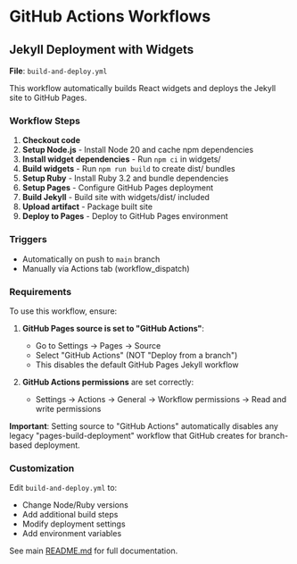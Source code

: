 # GitHub Actions Workflows

## Jekyll Deployment with Widgets

**File**: `build-and-deploy.yml`

This workflow automatically builds React widgets and deploys the Jekyll site to GitHub Pages.

### Workflow Steps

1. **Checkout code**
2. **Setup Node.js** - Install Node 20 and cache npm dependencies
3. **Install widget dependencies** - Run `npm ci` in widgets/
4. **Build widgets** - Run `npm run build` to create dist/ bundles
5. **Setup Ruby** - Install Ruby 3.2 and bundle dependencies
6. **Setup Pages** - Configure GitHub Pages deployment
7. **Build Jekyll** - Build site with widgets/dist/ included
8. **Upload artifact** - Package built site
9. **Deploy to Pages** - Deploy to GitHub Pages environment

### Triggers

- Automatically on push to `main` branch
- Manually via Actions tab (workflow_dispatch)

### Requirements

To use this workflow, ensure:

1. **GitHub Pages source is set to "GitHub Actions"**:
   - Go to Settings → Pages → Source
   - Select "GitHub Actions" (NOT "Deploy from a branch")
   - This disables the default GitHub Pages Jekyll workflow

2. **GitHub Actions permissions** are set correctly:
   - Settings → Actions → General → Workflow permissions → Read and write permissions

**Important**: Setting source to "GitHub Actions" automatically disables any legacy "pages-build-deployment" workflow that GitHub creates for branch-based deployment.

### Customization

Edit `build-and-deploy.yml` to:
- Change Node/Ruby versions
- Add additional build steps
- Modify deployment settings
- Add environment variables

See main [README.md](../../README.md) for full documentation.
